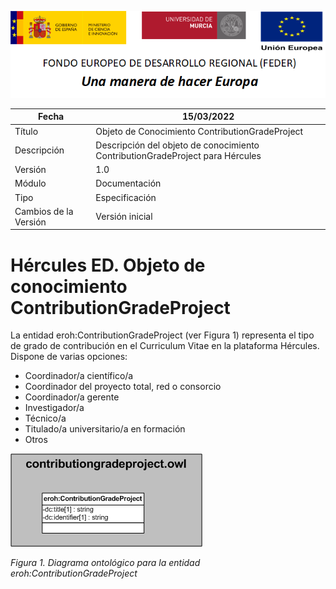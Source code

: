 ![](../../Docs/media/CabeceraDocumentosMD.png)

| Fecha         | 15/03/2022                                                   |
| ------------- | ------------------------------------------------------------ |
|Título|Objeto de Conocimiento ContributionGradeProject| 
|Descripción|Descripción del objeto de conocimiento ContributionGradeProject para Hércules|
|Versión|1.0|
|Módulo|Documentación|
|Tipo|Especificación|
|Cambios de la Versión|Versión inicial|

# Hércules ED. Objeto de conocimiento ContributionGradeProject

La entidad eroh:ContributionGradeProject (ver Figura 1) representa el tipo de grado de contribución en el Curriculum Vitae en la plataforma Hércules. 
Dispone de varias opciones:
- Coordinador/a científico/a
- Coordinador del proyecto total, red o consorcio
- Coordinador/a gerente
- Investigador/a
- Técnico/a
- Titulado/a universitario/a en formación
- Otros

![](../../Docs/media/ObjetosDeConocimiento/ContributionGradeProject.png)

*Figura 1. Diagrama ontológico para la entidad eroh:ContributionGradeProject*
